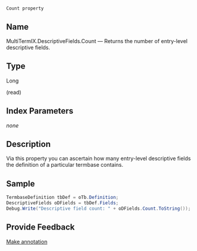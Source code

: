 

# 
    Count property



## Name

MultiTermIX.DescriptiveFields.Count —          Returns the number of entry-level descriptive fields.



## Type

Long

(read)



## Index Parameters
*none*


## Description



Via this property you can ascertain how many entry-level descriptive fields the definition of a particular termbase contains.



## Sample


```cs
TermbaseDefinition tbDef = oTb.Definition;
DescriptiveFields oDFields = tbDef.Fields;
Debug.Write("Descriptive field count: " + oDFields.Count.ToString());
```



## Provide Feedback

[Make annotation](mailto:sdk-feedback@sdl.com&amp;subject=Reference%20for%20MultiTermIX.DescriptiveFields.Count)

